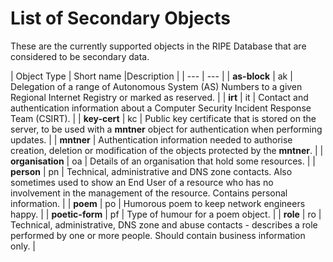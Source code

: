 # List of Secondary Objects

These are the currently supported objects in the RIPE Database that are considered to be secondary data.

| Object Type | Short name |Description |
| --- | --- |
| **as-block** | ak | Delegation of a range of Autonomous System (AS) Numbers to a given Regional Internet Registry or marked as reserved. |
| **irt** | it | Contact and authentication information about a Computer Security Incident Response Team (CSIRT). |
| **key-cert** | kc | Public key certificate that is stored on the server, to be used with a **mntner** object for authentication when performing updates. |
| **mntner** | Authentication information needed to authorise creation, deletion or modification of the objects protected by the **mntner**. |
| **organisation** | oa | Details of an organisation that hold some resources. |
| **person** | pn | Technical, administrative and DNS zone contacts. Also sometimes used to show an End User of a resource who has no involvement in the management of the resource. Contains personal information. |
| **poem** | po | Humorous poem to keep network engineers happy. |
| **poetic-form** | pf | Type of humour for a poem object. |
| **role** | ro | Technical, administrative, DNS zone and abuse contacts - describes a role performed by one or more people. Should contain business information only. |